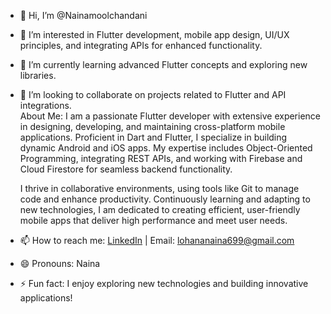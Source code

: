 - 👋 Hi, I’m @Nainamoolchandani
- 👀 I’m interested in Flutter development, mobile app design, UI/UX principles, and integrating APIs for enhanced functionality.
- 🌱 I’m currently learning advanced Flutter concepts and exploring new libraries.
- 💞️ I’m looking to collaborate on projects related to Flutter and API integrations.  
About Me: I am a passionate Flutter developer with extensive experience in designing, developing, and maintaining cross-platform mobile applications. Proficient in Dart and Flutter, I specialize in building dynamic Android and iOS apps. My expertise includes Object-Oriented Programming, integrating REST APIs, and working with Firebase and Cloud Firestore for seamless backend functionality.

  I thrive in collaborative environments, using tools like Git to manage code and enhance productivity. Continuously learning and adapting to new technologies, I am dedicated to creating efficient, user-friendly mobile apps that deliver high performance and meet user needs.
- 📫 How to reach me: [LinkedIn](https://www.linkedin.com/in/naina-lohana-473512192/) | Email: lohananaina699@gmail.com
- 😄 Pronouns: Naina
- ⚡ Fun fact: I enjoy exploring new technologies and building innovative applications!
